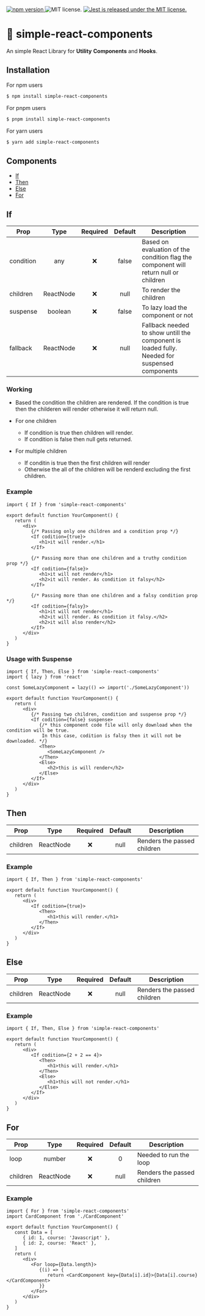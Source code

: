 <p align="left">
  <a href="https://badge.fury.io/js/simple-react-components">
    <img src="https://badge.fury.io/js/simple-react-components.svg" alt="npm version">
  </a>
    <img src="https://img.shields.io/badge/Licence-MIT-success" alt="MIT license." />
  <a href="https://github.com/Ashish-simplecoder/simple-react-components/actions/workflows/main.yml">
    <img src="https://img.shields.io/github/actions/workflow/status/Ashish-simpleCoder/simple-react-components/main.yml?label=CI&logo=GitHub" alt="Jest is released under the MIT license." />
  </a>
</p>

# 🚀 simple-react-components

An simple React Library for **Utility** **Components** and **Hooks**.

## Installation

For npm users

```bash
$ npm install simple-react-components
```

For pnpm users

```bash
$ pnpm install simple-react-components
```

For yarn users

```bash
$ yarn add simple-react-components
```

## Components

-  [If](#if)
-  [Then](#then)
-  [Else](#else)
-  [For](#for)

## If

| Prop      |   Type    | Required | Default | Description                                                                                   |
| --------- | :-------: | :------: | :-----: | --------------------------------------------------------------------------------------------- |
| condition |    any    |    ❌    |  false  | Based on evaluation of the condition flag the component will return null or children          |
| children  | ReactNode |    ❌    |  null   | To render the children                                                                        |
| suspense  |  boolean  |    ❌    |  false  | To lazy load the component or not                                                             |
| fallback  | ReactNode |    ❌    |  null   | Fallback needed to show untill the component is loaded fully. Needed for suspensed components |

### Working

-  Based the condition the children are rendered. If the condition is true then the childeren will render otherwise it will return null.

-  For one children

   -  If condition is true then children will render.
   -  If condition is false then null gets returned.

-  For multiple children
   -  If conditin is true then the first children will render
   -  Otherwise the all of the children will be renderd excluding the first children.

### Example

```tsx
import { If } from 'simple-react-components'

export default function YourComponent() {
   return (
      <div>
         {/* Passing only one children and a condition prop */}
         <If codition={true}>
            <h1>it will render.</h1>
         </If>

         {/* Passing more than one children and a truthy condition prop */}
         <If codition={false}>
            <h1>it will not render</h1>
            <h2>it will render. As condition it falsy</h2>
         </If>

         {/* Passing more than one children and a falsy condition prop */}
         <If codition={falsy}>
            <h1>it will not render</h1>
            <h2>it will render. As condition it falsy.</h2>
            <h2>it will also render</h2>
         </If>
      </div>
   )
}
```

### Usage with Suspense

```tsx
import { If, Then, Else } from 'simple-react-components'
import { lazy } from 'react'

const SomeLazyComponent = lazy(() => import('./SomeLazyComponent'))

export default function YourComponent() {
   return (
      <div>
         {/* Passing two children, condition and suspense prop */}
         <If codition={false} suspense>
            {/* this component code file will only download when the condition will be true.
             In this case, codition is falsy then it will not be downloaded. */}
            <Then>
               <SomeLazyComponent />
            </Then>
            <Else>
               <h2>this is will render</h2>
            </Else>
         </If>
      </div>
   )
}
```

## Then

| Prop     |   Type    | Required | Default | Description                 |
| -------- | :-------: | :------: | :-----: | --------------------------- |
| children | ReactNode |    ❌    |  null   | Renders the passed children |

### Example

```tsx
import { If, Then } from 'simple-react-components'

export default function YourComponent() {
   return (
      <div>
         <If codition={true}>
            <Then>
               <h1>this will render.</h1>
            </Then>
         </If>
      </div>
   )
}
```

## Else

| Prop     |   Type    | Required | Default | Description                 |
| -------- | :-------: | :------: | :-----: | --------------------------- |
| children | ReactNode |    ❌    |  null   | Renders the passed children |

### Example

```tsx
import { If, Then, Else } from 'simple-react-components'

export default function YourComponent() {
   return (
      <div>
         <If codition={2 + 2 == 4}>
            <Then>
               <h1>this will render.</h1>
            </Then>
            <Else>
               <h1>this will not render.</h1>
            </Else>
         </If>
      </div>
   )
}
```

## For

| Prop     |   Type    | Required | Default | Description                 |
| -------- | :-------: | :------: | :-----: | --------------------------- |
| loop     |  number   |    ❌    |    0    | Needed to run the loop      |
| children | ReactNode |    ❌    |  null   | Renders the passed children |

### Example

```tsx
import { For } from 'simple-react-components'
import CardComponent from './CardComponent'

export default function YourComponent() {
   const Data = [
      { id: 1, course: 'Javascript' },
      { id: 2, course: 'React' },
   ]
   return (
      <div>
         <For loop={Data.length}>
            {(i) => {
               return <CardComponent key={Data[i].id}>{Data[i].course}</CardComponent>
            }}
         </For>
      </div>
   )
}
```
